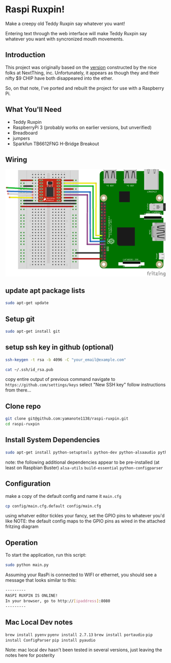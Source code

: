 # Raspi Ruxpin!

Make a creepy old Teddy Ruxpin say whatever you want!

Entering text through the web interface will make Teddy Ruxpin say whatever you want with syncronized mouth movements.

## Introduction

This project was originally based on the [version](https://www.hackster.io/chip/c-h-i-p-py-ruxpin-5f02f1) constructed by the nice folks at NextThing, inc. Unfortunately, it appears as though they and their nifty $9 CHIP have both disappeared into the ether.

So, on that note, I've ported and rebuilt the project for use with a Raspberry Pi.


## What You'll Need
- Teddy Ruxpin
- RaspberryPi 3 (probably works on earlier versions, but unverified)
- Breadboard
- jumpers
- Sparkfun TB6612FNG H-Bridge Breakout

## Wiring
![Fritzing](fritzing.png)

## update apt package lists
```sh
sudo apt-get update
```

## Setup git
```sh
sudo apt-get install git
```

## setup ssh key in github (optional)
```sh
ssh-keygen -t rsa -b 4096 -C "your_email@example.com"
```
```sh
cat ~/.ssh/id_rsa.pub
```
copy entire output of previous command
navigate to `https://github.com/settings/keys`
select "New SSH key"
follow instructions from there...

## Clone repo
```sh
git clone git@github.com:yamanote1138/raspi-ruxpin.git
cd raspi-ruxpin
```

## Install System Dependencies
```sh
sudo apt-get install python-setuptools python-dev python-alsaaudio python-pyaudio python-numpy python-bottle libttspico-utils
```
note: the following additional dependencies appear to be pre-installed (at least on Raspbian Buster)
`alsa-utils`
`build-essential`
`python-configparser`

## Configuration
make a copy of the default config and name it `main.cfg`
```sh
cp config/main.cfg.default config/main.cfg
```

using whatver editor tickles your fancy, set the GPIO pins to whatever you'd like
NOTE: the default config maps to the GPIO pins as wired in the attached fritzing diagram

## Operation
To start the application, run this script:

```sh
sudo python main.py
```

Assuming your RasPi is connected to WIFI or ethernet, you should see a message that looks similar to this:

```sh
---------
RASPI RUXPIN IS ONLINE!
In your browser, go to http://[ipaddress]:8080
---------
```

## Mac Local Dev notes
`brew install pyenv`
`pyenv install 2.7.13`
`brew install portaudio`
`pip install ConfigParser`
`pip install pyaudio`

Note: mac local dev hasn't been tested in several versions, just leaving the notes here for posterity

